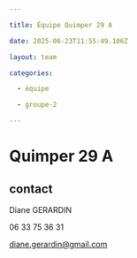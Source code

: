 ```yaml
---

title: Équipe Quimper 29 A

date: 2025-06-23T11:55:49.106Z

layout: team

categories:

  - équipe

  - groupe-2

---
```


# Quimper 29 A



## contact 

Diane GERARDIN

06 33 75 36 31

diane.gerardin@gmail.com

